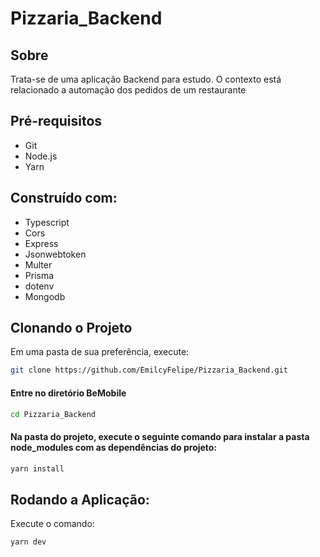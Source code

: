 # Pizzaria_Backend

## Sobre
Trata-se de uma aplicação Backend para estudo. O contexto está relacionado a automação dos pedidos de um restaurante

## Pré-requisitos
- Git
- Node.js 
- Yarn 

## Construído com:
- Typescript
- Cors
- Express
- Jsonwebtoken
- Multer
- Prisma
- dotenv
- Mongodb

## Clonando o Projeto
Em uma pasta de sua preferência, execute:
```bash
git clone https://github.com/EmilcyFelipe/Pizzaria_Backend.git
```
  
#### Entre no diretório BeMobile
```bash
cd Pizzaria_Backend
```

#### Na pasta do projeto, execute o seguinte comando para instalar a pasta node_modules com as dependências do projeto:
```bash
yarn install
```
    
## Rodando a Aplicação:
 
Execute o comando: 
```bash
yarn dev
```
